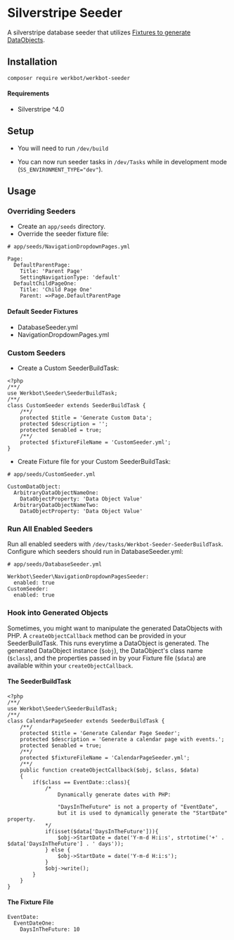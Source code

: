 # Silverstripe Seeder
A silverstripe database seeder that utilizes [Fixtures to generate DataObjects](https://docs.silverstripe.org/en/4/developer_guides/testing/fixtures/).

## Installation
```
composer require werkbot/werkbot-seeder
```

#### Requirements
- Silverstripe ^4.0

## Setup
- You will need to run `/dev/build`

- You can now run seeder tasks in `/dev/Tasks` while in development mode (`SS_ENVIRONMENT_TYPE="dev"`).

## Usage

### Overriding Seeders
- Create an `app/seeds` directory.
- Override the seeder fixture file:

```
# app/seeds/NavigationDropdownPages.yml

Page:
  DefaultParentPage:
    Title: 'Parent Page'
    SettingNavigationType: 'default'
  DefaultChildPageOne:
    Title: 'Child Page One'
    Parent: =>Page.DefaultParentPage
```

#### Default Seeder Fixtures
- DatabaseSeeder.yml
- NavigationDropdownPages.yml
		    
### Custom Seeders
- Create a Custom SeederBuildTask:

```
<?php
/**/
use Werkbot\Seeder\SeederBuildTask;
/**/
class CustomSeeder extends SeederBuildTask {
	/**/
	protected $title = 'Generate Custom Data';
	protected $description = '';
	protected $enabled = true;
	/**/
	protected $fixtureFileName = 'CustomSeeder.yml';
}
```
- Create Fixture file for your Custom SeederBuildTask:

```
# app/seeds/CustomSeeder.yml

CustomDataObject:
  ArbitraryDataObjectNameOne:
    DataObjectProperty: 'Data Object Value'
  ArbitraryDataObjectNameTwo:
    DataObjectProperty: 'Data Object Value'
```

### Run All Enabled Seeders
Run all enabled seeders with `/dev/tasks/Werkbot-Seeder-SeederBuildTask`. Configure which seeders should run in DatabaseSeeder.yml:

```
# app/seeds/DatabaseSeeder.yml

Werkbot\Seeder\NavigationDropdownPagesSeeder:
  enabled: true
CustomSeeder:
  enabled: true
```

### Hook into Generated Objects
Sometimes, you might want to manipulate the generated DataObjects with PHP. A `createObjectCallback` method can be provided in your SeederBuildTask. This runs everytime a DataObject is generated. The generated DataObject instance (`$obj`), the DataObject's class name (`$class`), and the properties passed in by your Fixture file (`$data`) are available within your `createObjectCallback`.

#### The SeederBuildTask
```
<?php
/**/
use Werkbot\Seeder\SeederBuildTask;
/**/
class CalendarPageSeeder extends SeederBuildTask {
	/**/
	protected $title = 'Generate Calendar Page Seeder';
	protected $description = 'Generate a calendar page with events.';
	protected $enabled = true;
	/**/
	protected $fixtureFileName = 'CalendarPageSeeder.yml';
	/**/
	public function createObjectCallback($obj, $class, $data)
	{
		if($class == EventDate::class){
			/*
				Dynamically generate dates with PHP:

				"DaysInTheFuture" is not a property of "EventDate",
				but it is used to dynamically generate the "StartDate" property.
			*/
			if(isset($data['DaysInTheFuture'])){
				$obj->StartDate = date('Y-m-d H:i:s', strtotime('+' . $data['DaysInTheFuture'] . ' days'));
			} else {
				$obj->StartDate = date('Y-m-d H:i:s');
			}
			$obj->write();
		}
	}
} 
```
#### The Fixture File
```
EventDate:
  EventDateOne:
    DaysInTheFuture: 10
```
